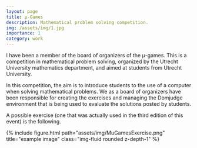 ```yaml
---
layout: page
title: µ-Games
description: Mathematical problem solving competition.
img: /assets/img/1.jpg
importance: 1
category: work
---
```


I have been a member of the board of organizers of the μ-games. This is a competition in mathematical problem solving, organized by the Utrecht University mathematics department, and aimed at students from Utrecht University.

In this competition, the aim is to introduce students to the use of a computer when solving mathematical problems. We as a board of organizers have been responsible for creating the exercises and managing the Domjudge environment that is being used to evaluate the solutions posted by students.

A possible exercise (one that was actually used in the third edition of this event) is the following.

<div class="row">
    <div class="col-sm mt-3 mt-md-0">
        {% include figure.html path="assets/img/MuGamesExercise.png" title="example image" class="img-fluid rounded z-depth-1" %}
    </div>
</div>
<!-- <div class="caption">
    This image can also have a caption. It's like magic.
</div> -->






